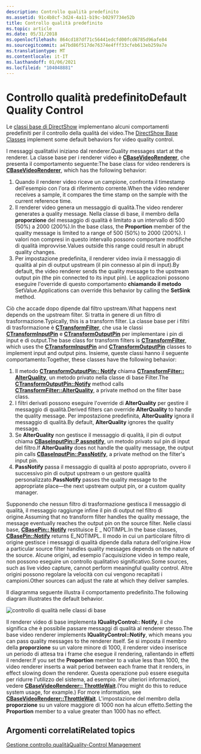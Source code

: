 ```yaml
---
description: Controllo qualità predefinito
ms.assetid: 91c4b8cf-3d24-4a11-b19c-b0297734e52b
title: Controllo qualità predefinito
ms.topic: article
ms.date: 05/31/2018
ms.openlocfilehash: 864cd187df71c56441edcfd00fcd6785d96afe84
ms.sourcegitcommit: a47bd86f517de76374e4fff33cfeb613eb259a7e
ms.translationtype: MT
ms.contentlocale: it-IT
ms.lasthandoff: 01/06/2021
ms.locfileid: "104048881"
---
```

# <a name="default-quality-control"></a><span data-ttu-id="1837f-103">Controllo qualità predefinito</span><span class="sxs-lookup"><span data-stu-id="1837f-103">Default Quality Control</span></span>

<span data-ttu-id="1837f-104">Le [classi base di DirectShow](directshow-base-classes.md) implementano alcuni comportamenti predefiniti per il controllo della qualità dei video.</span><span class="sxs-lookup"><span data-stu-id="1837f-104">The [DirectShow Base Classes](directshow-base-classes.md) implement some default behaviors for video quality control.</span></span>

<span data-ttu-id="1837f-105">I messaggi qualitativi iniziano dal renderer.</span><span class="sxs-lookup"><span data-stu-id="1837f-105">Quality messages start at the renderer.</span></span> <span data-ttu-id="1837f-106">La classe base per i renderer video è [**CBaseVideoRenderer**](cbasevideorenderer.md), che presenta il comportamento seguente:</span><span class="sxs-lookup"><span data-stu-id="1837f-106">The base class for video renderers is [**CBaseVideoRenderer**](cbasevideorenderer.md), which has the following behavior:</span></span>

1.  <span data-ttu-id="1837f-107">Quando il renderer video riceve un campione, confronta il timestamp dell'esempio con l'ora di riferimento corrente.</span><span class="sxs-lookup"><span data-stu-id="1837f-107">When the video renderer receives a sample, it compares the time stamp on the sample with the current reference time.</span></span>
2.  <span data-ttu-id="1837f-108">Il renderer video genera un messaggio di qualità.</span><span class="sxs-lookup"><span data-stu-id="1837f-108">The video renderer generates a quality message.</span></span> <span data-ttu-id="1837f-109">Nella classe di base, il membro della **proporzione** del messaggio di qualità è limitato a un intervallo di 500 (50%) a 2000 (200%).</span><span class="sxs-lookup"><span data-stu-id="1837f-109">In the base class, the **Proportion** member of the quality message is limited to a range of 500 (50%) to 2000 (200%).</span></span> <span data-ttu-id="1837f-110">I valori non compresi in questo intervallo possono comportare modifiche di qualità improvvise.</span><span class="sxs-lookup"><span data-stu-id="1837f-110">Values outside this range could result in abrupt quality changes.</span></span>
3.  <span data-ttu-id="1837f-111">Per impostazione predefinita, il renderer video invia il messaggio di qualità al pin di output upstream (il pin connesso al pin di input).</span><span class="sxs-lookup"><span data-stu-id="1837f-111">By default, the video renderer sends the quality message to the upstream output pin (the pin connected to its input pin).</span></span> <span data-ttu-id="1837f-112">Le applicazioni possono eseguire l'override di questo comportamento **chiamando il metodo** SetValue.</span><span class="sxs-lookup"><span data-stu-id="1837f-112">Applications can override this behavior by calling the **SetSink** method.</span></span>

<span data-ttu-id="1837f-113">Ciò che accade dopo dipende dal filtro upstream.</span><span class="sxs-lookup"><span data-stu-id="1837f-113">What happens next depends on the upstream filter.</span></span> <span data-ttu-id="1837f-114">Si tratta in genere di un filtro di trasformazione.</span><span class="sxs-lookup"><span data-stu-id="1837f-114">Typically, this is a transform filter.</span></span> <span data-ttu-id="1837f-115">La classe base per i filtri di trasformazione è [**CTransformFilter**](ctransformfilter.md), che usa le classi [**CTransformInputPin**](ctransforminputpin.md) e [**CTransformOutputPin**](ctransformoutputpin.md) per implementare i pin di input e di output.</span><span class="sxs-lookup"><span data-stu-id="1837f-115">The base class for transform filters is [**CTransformFilter**](ctransformfilter.md), which uses the [**CTransformInputPin**](ctransforminputpin.md) and [**CTransformOutputPin**](ctransformoutputpin.md) classes to implement input and output pins.</span></span> <span data-ttu-id="1837f-116">Insieme, queste classi hanno il seguente comportamento:</span><span class="sxs-lookup"><span data-stu-id="1837f-116">Together, these classes have the following behavior:</span></span>

1.  <span data-ttu-id="1837f-117">Il metodo [**CTransformOutputPin:: Notify**](ctransformoutputpin-notify.md) chiama [**CTransformFilter:: AlterQuality**](ctransformfilter-alterquality.md), un metodo privato nella classe di base Filter.</span><span class="sxs-lookup"><span data-stu-id="1837f-117">The [**CTransformOutputPin::Notify**](ctransformoutputpin-notify.md) method calls [**CTransformFilter::AlterQuality**](ctransformfilter-alterquality.md), a private method on the filter base class.</span></span>
2.  <span data-ttu-id="1837f-118">I filtri derivati possono eseguire l'override di **AlterQuality** per gestire il messaggio di qualità.</span><span class="sxs-lookup"><span data-stu-id="1837f-118">Derived filters can override **AlterQuality** to handle the quality message.</span></span> <span data-ttu-id="1837f-119">Per impostazione predefinita, **AlterQuality** ignora il messaggio di qualità.</span><span class="sxs-lookup"><span data-stu-id="1837f-119">By default, **AlterQuality** ignores the quality message.</span></span>
3.  <span data-ttu-id="1837f-120">Se **AlterQuality** non gestisce il messaggio di qualità, il pin di output chiama [**CBaseInputPin::P assnotify**](cbaseinputpin-passnotify.md), un metodo privato sul pin di input del filtro.</span><span class="sxs-lookup"><span data-stu-id="1837f-120">If **AlterQuality** does not handle the quality message, the output pin calls [**CBaseInputPin::PassNotify**](cbaseinputpin-passnotify.md), a private method on the filter's input pin.</span></span>
4.  <span data-ttu-id="1837f-121">**PassNotify** passa il messaggio di qualità al posto appropriato, ovvero il successivo pin di output upstream o un gestore qualità personalizzato.</span><span class="sxs-lookup"><span data-stu-id="1837f-121">**PassNotify** passes the quality message to the appropriate place—the next upstream output pin, or a custom quality manager.</span></span>

<span data-ttu-id="1837f-122">Supponendo che nessun filtro di trasformazione gestisca il messaggio di qualità, il messaggio raggiunge infine il pin di output nel filtro di origine.</span><span class="sxs-lookup"><span data-stu-id="1837f-122">Assuming that no transform filter handles the quality message, the message eventually reaches the output pin on the source filter.</span></span> <span data-ttu-id="1837f-123">Nelle classi base, [**CBasePin:: Notify**](cbasepin-notify.md) restituisce E \_ NOTIMPL.</span><span class="sxs-lookup"><span data-stu-id="1837f-123">In the base classes, [**CBasePin::Notify**](cbasepin-notify.md) returns E\_NOTIMPL.</span></span> <span data-ttu-id="1837f-124">Il modo in cui un particolare filtro di origine gestisce i messaggi di qualità dipende dalla natura dell'origine.</span><span class="sxs-lookup"><span data-stu-id="1837f-124">How a particular source filter handles quality messages depends on the nature of the source.</span></span> <span data-ttu-id="1837f-125">Alcune origini, ad esempio l'acquisizione video in tempo reale, non possono eseguire un controllo qualitativo significativo.</span><span class="sxs-lookup"><span data-stu-id="1837f-125">Some sources, such as live video capture, cannot perform meaningful quality control.</span></span> <span data-ttu-id="1837f-126">Altre origini possono regolare la velocità con cui vengono recapitati i campioni.</span><span class="sxs-lookup"><span data-stu-id="1837f-126">Other sources can adjust the rate at which they deliver samples.</span></span>

<span data-ttu-id="1837f-127">Il diagramma seguente illustra il comportamento predefinito.</span><span class="sxs-lookup"><span data-stu-id="1837f-127">The following diagram illustrates the default behavior.</span></span>

![controllo di qualità nelle classi di base](images/quality-control.png)

<span data-ttu-id="1837f-129">Il renderer video di base implementa **IQualityControl:: Notify**, il che significa che è possibile passare messaggi di qualità al renderer stesso.</span><span class="sxs-lookup"><span data-stu-id="1837f-129">The base video renderer implements **IQualityControl::Notify**, which means you can pass quality messages to the renderer itself.</span></span> <span data-ttu-id="1837f-130">Se si imposta il membro della **proporzione** su un valore minore di 1000, il renderer video inserisce un periodo di attesa tra i frame che esegue il rendering, rallentando in effetti il renderer.</span><span class="sxs-lookup"><span data-stu-id="1837f-130">If you set the **Proportion** member to a value less than 1000, the video renderer inserts a wait period between each frame that it renders, in effect slowing down the renderer.</span></span> <span data-ttu-id="1837f-131">Questa operazione può essere eseguita per ridurre l'utilizzo del sistema, ad esempio. Per ulteriori informazioni, vedere [**CBaseVideoRenderer:: ThrottleWait**](cbasevideorenderer-throttlewait.md).</span><span class="sxs-lookup"><span data-stu-id="1837f-131">(You might do this to reduce system usage, for example.) For more information, see [**CBaseVideoRenderer::ThrottleWait**](cbasevideorenderer-throttlewait.md).</span></span> <span data-ttu-id="1837f-132">L'impostazione del membro della **proporzione** su un valore maggiore di 1000 non ha alcun effetto.</span><span class="sxs-lookup"><span data-stu-id="1837f-132">Setting the **Proportion** member to a value greater than 1000 has no effect.</span></span>

## <a name="related-topics"></a><span data-ttu-id="1837f-133">Argomenti correlati</span><span class="sxs-lookup"><span data-stu-id="1837f-133">Related topics</span></span>

<dl> <dt>

[<span data-ttu-id="1837f-134">Gestione controllo qualità</span><span class="sxs-lookup"><span data-stu-id="1837f-134">Quality-Control Management</span></span>](quality-control-management.md)
</dt> </dl>

 

 



